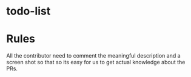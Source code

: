 # todo-list

# Rules
All the contributor need to comment the meaningful description and a screen shot so that so its easy for us to get actual knowledge about the PRs.

